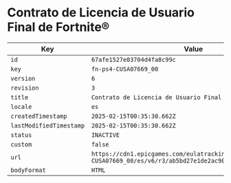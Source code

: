 # Contrato de Licencia de Usuario Final de Fortnite®

| Key | Value |
| --- | ----- |
| `id` | `67afe1527e03704d4fa8c99c` |
| `key` | `fn-ps4-CUSA07669_00` |
| `version` | `6` |
| `revision` | `3` |
| `title` | `Contrato de Licencia de Usuario Final de Fortnite®` |
| `locale` | `es` |
| `createdTimestamp` | `2025-02-15T00:35:30.662Z` |
| `lastModifiedTimestamp` | `2025-02-15T00:35:30.662Z` |
| `status` | `INACTIVE` |
| `custom` | `false` |
| `url` | `https://cdn1.epicgames.com/eulatracking-download/fn-ps4-CUSA07669_00/es/v6/r3/ab5bd27e1de2ac905a166cc64e5fe3be.pdf` |
| `bodyFormat` | `HTML` |
